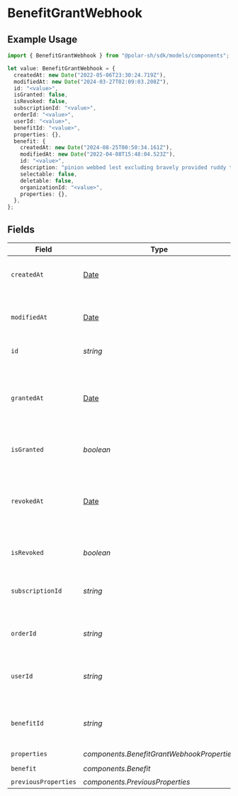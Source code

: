 # BenefitGrantWebhook

## Example Usage

```typescript
import { BenefitGrantWebhook } from "@polar-sh/sdk/models/components";

let value: BenefitGrantWebhook = {
  createdAt: new Date("2022-05-06T23:30:24.719Z"),
  modifiedAt: new Date("2024-03-27T02:09:03.208Z"),
  id: "<value>",
  isGranted: false,
  isRevoked: false,
  subscriptionId: "<value>",
  orderId: "<value>",
  userId: "<value>",
  benefitId: "<value>",
  properties: {},
  benefit: {
    createdAt: new Date("2024-08-25T00:50:34.161Z"),
    modifiedAt: new Date("2022-04-08T15:48:04.523Z"),
    id: "<value>",
    description: "pinion webbed lest excluding bravely provided ruddy that",
    selectable: false,
    deletable: false,
    organizationId: "<value>",
    properties: {},
  },
};
```

## Fields

| Field                                                                                         | Type                                                                                          | Required                                                                                      | Description                                                                                   |
| --------------------------------------------------------------------------------------------- | --------------------------------------------------------------------------------------------- | --------------------------------------------------------------------------------------------- | --------------------------------------------------------------------------------------------- |
| `createdAt`                                                                                   | [Date](https://developer.mozilla.org/en-US/docs/Web/JavaScript/Reference/Global_Objects/Date) | :heavy_check_mark:                                                                            | Creation timestamp of the object.                                                             |
| `modifiedAt`                                                                                  | [Date](https://developer.mozilla.org/en-US/docs/Web/JavaScript/Reference/Global_Objects/Date) | :heavy_check_mark:                                                                            | Last modification timestamp of the object.                                                    |
| `id`                                                                                          | *string*                                                                                      | :heavy_check_mark:                                                                            | The ID of the grant.                                                                          |
| `grantedAt`                                                                                   | [Date](https://developer.mozilla.org/en-US/docs/Web/JavaScript/Reference/Global_Objects/Date) | :heavy_minus_sign:                                                                            | The timestamp when the benefit was granted. If `None`, the benefit is not granted.            |
| `isGranted`                                                                                   | *boolean*                                                                                     | :heavy_check_mark:                                                                            | Whether the benefit is granted.                                                               |
| `revokedAt`                                                                                   | [Date](https://developer.mozilla.org/en-US/docs/Web/JavaScript/Reference/Global_Objects/Date) | :heavy_minus_sign:                                                                            | The timestamp when the benefit was revoked. If `None`, the benefit is not revoked.            |
| `isRevoked`                                                                                   | *boolean*                                                                                     | :heavy_check_mark:                                                                            | Whether the benefit is revoked.                                                               |
| `subscriptionId`                                                                              | *string*                                                                                      | :heavy_check_mark:                                                                            | The ID of the subscription that granted this benefit.                                         |
| `orderId`                                                                                     | *string*                                                                                      | :heavy_check_mark:                                                                            | The ID of the order that granted this benefit.                                                |
| `userId`                                                                                      | *string*                                                                                      | :heavy_check_mark:                                                                            | The ID of the user concerned by this grant.                                                   |
| `benefitId`                                                                                   | *string*                                                                                      | :heavy_check_mark:                                                                            | The ID of the benefit concerned by this grant.                                                |
| `properties`                                                                                  | *components.BenefitGrantWebhookProperties*                                                    | :heavy_check_mark:                                                                            | N/A                                                                                           |
| `benefit`                                                                                     | *components.Benefit*                                                                          | :heavy_check_mark:                                                                            | N/A                                                                                           |
| `previousProperties`                                                                          | *components.PreviousProperties*                                                               | :heavy_minus_sign:                                                                            | N/A                                                                                           |